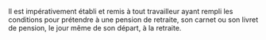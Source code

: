 Il est impérativement établi et remis à tout travailleur ayant rempli les conditions pour prétendre à une pension de retraite, son carnet ou son livret de pension, le jour même de son départ, à la retraite.